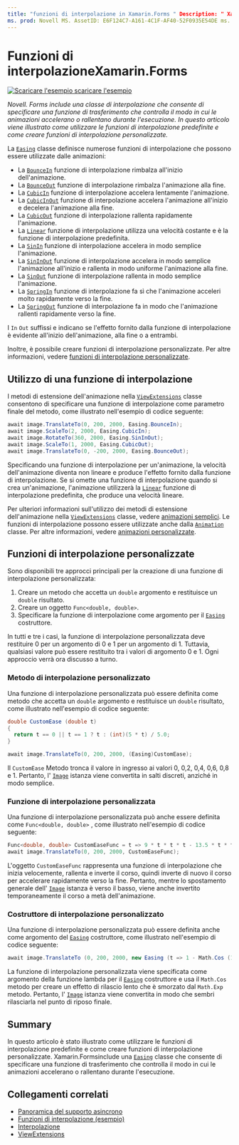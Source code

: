 ```yaml
---
title: "funzioni di interpolazione in Xamarin.Forms " Description: " Xamarin.Forms include una classe di interpolazione che consente di specificare una funzione di trasferimento che controlla il modo in cui le animazioni accelerano o rallentano durante l'esecuzione. In questo articolo viene illustrato come utilizzare le funzioni di interpolazione predefinite e come creare funzioni di interpolazione personalizzate.
ms. prod: Novell MS. AssetID: E6F124C7-A161-4C1F-AF40-52F0935E54DE ms. Technology: Novell-Forms Author: davidbritch ms. Author: dabritch ms. Date: 07/14/2016 no-loc: [ Xamarin.Forms , Xamarin.Essentials ]
---
```


# <a name="easing-functions-in-xamarinforms"></a>Funzioni di interpolazioneXamarin.Forms

[![Scaricare ](~/media/shared/download.png) l'esempio scaricare l'esempio](https://docs.microsoft.com/samples/xamarin/xamarin-forms-samples/userinterface-animation-easing)

_Novell. Forms include una classe di interpolazione che consente di specificare una funzione di trasferimento che controlla il modo in cui le animazioni accelerano o rallentano durante l'esecuzione. In questo articolo viene illustrato come utilizzare le funzioni di interpolazione predefinite e come creare funzioni di interpolazione personalizzate._

La [`Easing`](xref:Xamarin.Forms.Easing) classe definisce numerose funzioni di interpolazione che possono essere utilizzate dalle animazioni:

- La [`BounceIn`](xref:Xamarin.Forms.Easing.BounceIn) funzione di interpolazione rimbalza all'inizio dell'animazione.
- La [`BounceOut`](xref:Xamarin.Forms.Easing.BounceOut) funzione di interpolazione rimbalza l'animazione alla fine.
- La [`CubicIn`](xref:Xamarin.Forms.Easing.CubicIn) funzione di interpolazione accelera lentamente l'animazione.
- La [`CubicInOut`](xref:Xamarin.Forms.Easing.CubicInOut) funzione di interpolazione accelera l'animazione all'inizio e decelera l'animazione alla fine.
- La [`CubicOut`](xref:Xamarin.Forms.Easing.CubicOut) funzione di interpolazione rallenta rapidamente l'animazione.
- La [`Linear`](xref:Xamarin.Forms.Easing.Linear) funzione di interpolazione utilizza una velocità costante e è la funzione di interpolazione predefinita.
- La [`SinIn`](xref:Xamarin.Forms.Easing.SinIn) funzione di interpolazione accelera in modo semplice l'animazione.
- La [`SinInOut`](xref:Xamarin.Forms.Easing.SinInOut) funzione di interpolazione accelera in modo semplice l'animazione all'inizio e rallenta in modo uniforme l'animazione alla fine.
- La [`SinOut`](xref:Xamarin.Forms.Easing.SinOut) funzione di interpolazione rallenta in modo semplice l'animazione.
- La [`SpringIn`](xref:Xamarin.Forms.Easing.SpringIn) funzione di interpolazione fa sì che l'animazione acceleri molto rapidamente verso la fine.
- La [`SpringOut`](xref:Xamarin.Forms.Easing.SpringOut) funzione di interpolazione fa in modo che l'animazione rallenti rapidamente verso la fine.

I `In` `Out` suffissi e indicano se l'effetto fornito dalla funzione di interpolazione è evidente all'inizio dell'animazione, alla fine o a entrambi.

Inoltre, è possibile creare funzioni di interpolazione personalizzate. Per altre informazioni, vedere [funzioni di interpolazione personalizzate](#custom-easing-functions).

## <a name="consuming-an-easing-function"></a>Utilizzo di una funzione di interpolazione

I metodi di estensione dell'animazione nella [`ViewExtensions`](xref:Xamarin.Forms.ViewExtensions) classe consentono di specificare una funzione di interpolazione come parametro finale del metodo, come illustrato nell'esempio di codice seguente:

```csharp
await image.TranslateTo(0, 200, 2000, Easing.BounceIn);
await image.ScaleTo(2, 2000, Easing.CubicIn);
await image.RotateTo(360, 2000, Easing.SinInOut);
await image.ScaleTo(1, 2000, Easing.CubicOut);
await image.TranslateTo(0, -200, 2000, Easing.BounceOut);
```

Specificando una funzione di interpolazione per un'animazione, la velocità dell'animazione diventa non lineare e produce l'effetto fornito dalla funzione di interpolazione. Se si omette una funzione di interpolazione quando si crea un'animazione, l'animazione utilizzerà la [`Linear`](xref:Xamarin.Forms.Easing.Linear) funzione di interpolazione predefinita, che produce una velocità lineare.

Per ulteriori informazioni sull'utilizzo dei metodi di estensione dell'animazione nella [`ViewExtensions`](xref:Xamarin.Forms.ViewExtensions) classe, vedere [animazioni semplici](~/xamarin-forms/user-interface/animation/simple.md). Le funzioni di interpolazione possono essere utilizzate anche dalla [`Animation`](xref:Xamarin.Forms.Animation) classe. Per altre informazioni, vedere [animazioni personalizzate](~/xamarin-forms/user-interface/animation/custom.md).

## <a name="custom-easing-functions"></a>Funzioni di interpolazione personalizzate

Sono disponibili tre approcci principali per la creazione di una funzione di interpolazione personalizzata:

1. Creare un metodo che accetta un `double` argomento e restituisce un `double` risultato.
1. Creare un oggetto `Func<double, double>`.
1. Specificare la funzione di interpolazione come argomento per il [`Easing`](xref:Xamarin.Forms.Easing) costruttore.

In tutti e tre i casi, la funzione di interpolazione personalizzata deve restituire 0 per un argomento di 0 e 1 per un argomento di 1. Tuttavia, qualsiasi valore può essere restituito tra i valori di argomento 0 e 1. Ogni approccio verrà ora discusso a turno.

### <a name="custom-easing-method"></a>Metodo di interpolazione personalizzato

Una funzione di interpolazione personalizzata può essere definita come metodo che accetta un `double` argomento e restituisce un `double` risultato, come illustrato nell'esempio di codice seguente:

```csharp
double CustomEase (double t)
{
  return t == 0 || t == 1 ? t : (int)(5 * t) / 5.0;
}

await image.TranslateTo(0, 200, 2000, (Easing)CustomEase);
```

Il `CustomEase` Metodo tronca il valore in ingresso ai valori 0, 0,2, 0,4, 0,6, 0,8 e 1. Pertanto, l' [`Image`](xref:Xamarin.Forms.Image) istanza viene convertita in salti discreti, anziché in modo semplice.

### <a name="custom-easing-func"></a>Funzione di interpolazione personalizzata

Una funzione di interpolazione personalizzata può anche essere definita come `Func<double, double>` , come illustrato nell'esempio di codice seguente:

```csharp
Func<double, double> CustomEaseFunc = t => 9 * t * t * t - 13.5 * t * t + 5.5 * t;
await image.TranslateTo(0, 200, 2000, CustomEaseFunc);
```

L'oggetto `CustomEaseFunc` rappresenta una funzione di interpolazione che inizia velocemente, rallenta e inverte il corso, quindi inverte di nuovo il corso per accelerare rapidamente verso la fine. Pertanto, mentre lo spostamento generale dell' [`Image`](xref:Xamarin.Forms.Image) istanza è verso il basso, viene anche invertito temporaneamente il corso a metà dell'animazione.

### <a name="custom-easing-constructor"></a>Costruttore di interpolazione personalizzato

Una funzione di interpolazione personalizzata può essere definita anche come argomento del [`Easing`](xref:Xamarin.Forms.Easing) costruttore, come illustrato nell'esempio di codice seguente:

```csharp
await image.TranslateTo (0, 200, 2000, new Easing (t => 1 - Math.Cos (10 * Math.PI * t) * Math.Exp (-5 * t)));
```

La funzione di interpolazione personalizzata viene specificata come argomento della funzione lambda per il [`Easing`](xref:Xamarin.Forms.Easing) costruttore e usa il `Math.Cos` metodo per creare un effetto di rilascio lento che è smorzato dal `Math.Exp` metodo. Pertanto, l' [`Image`](xref:Xamarin.Forms.Image) istanza viene convertita in modo che sembri rilasciarla nel punto di riposo finale.

## <a name="summary"></a>Summary

In questo articolo è stato illustrato come utilizzare le funzioni di interpolazione predefinite e come creare funzioni di interpolazione personalizzate. Xamarin.Formsinclude una [`Easing`](xref:Xamarin.Forms.Easing) classe che consente di specificare una funzione di trasferimento che controlla il modo in cui le animazioni accelerano o rallentano durante l'esecuzione.

## <a name="related-links"></a>Collegamenti correlati

- [Panoramica del supporto asincrono](~/cross-platform/platform/async.md)
- [Funzioni di interpolazione (esempio)](https://docs.microsoft.com/samples/xamarin/xamarin-forms-samples/userinterface-animation-easing)
- [Interpolazione](xref:Xamarin.Forms.Easing)
- [ViewExtensions](xref:Xamarin.Forms.ViewExtensions)
